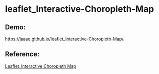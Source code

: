# leaflet_Interactive-Choropleth-Map

## Demo:
https://jaaae.github.io/leaflet_Interactive-Choropleth-Map/.

## Reference:
[Leaflet_Interactive Choropleth Map](https://leafletjs.com/examples/choropleth/)
